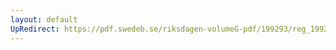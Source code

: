 ```yaml
---
layout: default
UpRedirect: https://pdf.swedeb.se/riksdagen-volumeG-pdf/199293/reg_199293_SfU/reg_199293_SfU_0002.pdf
---
```

